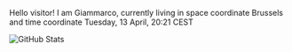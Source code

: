 Hello visitor! I am Giammarco, currently living in space coordinate Brussels and time coordinate Tuesday, 13 April, 20:21 CEST

![GitHub Stats](https://github-readme-stats.vercel.app/api?username=grcasanova)
